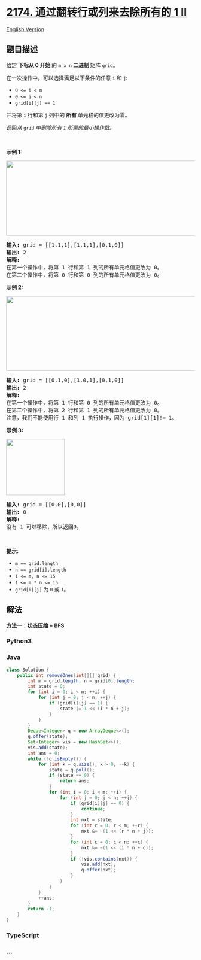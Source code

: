 # [2174. 通过翻转行或列来去除所有的 1 II](https://leetcode.cn/problems/remove-all-ones-with-row-and-column-flips-ii)

[English Version](/solution/2100-2199/2174.Remove%20All%20Ones%20With%20Row%20and%20Column%20Flips%20II/README_EN.md)

## 题目描述

<!-- 这里写题目描述 -->

<p>给定&nbsp;<strong>下标从 0 开始&nbsp;</strong>的 <code>m x n</code> <strong>二进制&nbsp;</strong>矩阵 <code>grid</code>。</p>

<p>在一次操作中，可以选择满足以下条件的任意 <code>i</code> 和 <code>j</code>:</p>

<ul>
	<li><code>0 &lt;= i &lt; m</code></li>
	<li><code>0 &lt;= j &lt; n</code></li>
	<li><code>grid[i][j] == 1</code></li>
</ul>

<p>并将第 <code>i</code> 行和第 <code>j</code> 列中的&nbsp;<strong>所有&nbsp;</strong>单元格的值更改为零。</p>

<p>返回<em>从&nbsp;</em><code>grid</code><em> 中删除所有 <code>1</code> 所需的最小操作数。</em></p>

<p>&nbsp;</p>

<p><strong class="example">示例 1:</strong></p>
<img src="https://fastly.jsdelivr.net/gh/doocs/leetcode@main/solution/2100-2199/2174.Remove%20All%20Ones%20With%20Row%20and%20Column%20Flips%20II/images/image-20220213162716-1.png" style="width: 709px; height: 200px;" />
<pre>
<strong>输入:</strong> grid = [[1,1,1],[1,1,1],[0,1,0]]
<strong>输出:</strong> 2
<strong>解释:</strong>
在第一个操作中，将第 1 行和第 1 列的所有单元格值更改为 0。
在第二个操作中，将第 0 行和第 0 列的所有单元格值更改为 0。
</pre>

<p><strong class="example">示例 2:</strong></p>
<img src="https://fastly.jsdelivr.net/gh/doocs/leetcode@main/solution/2100-2199/2174.Remove%20All%20Ones%20With%20Row%20and%20Column%20Flips%20II/images/image-20220213162737-2.png" style="width: 734px; height: 200px;" />
<pre>
<strong>输入:</strong> grid = [[0,1,0],[1,0,1],[0,1,0]]
<strong>输出:</strong> 2
<strong>解释:</strong>
在第一个操作中，将第 1 行和第 0 列的所有单元格值更改为 0。
在第二个操作中，将第 2 行和第 1 列的所有单元格值更改为 0。
注意，我们不能使用行 1 和列 1 执行操作，因为 grid[1][1]!= 1。
</pre>

<p><strong class="example">示例 3:</strong></p>
<img src="https://fastly.jsdelivr.net/gh/doocs/leetcode@main/solution/2100-2199/2174.Remove%20All%20Ones%20With%20Row%20and%20Column%20Flips%20II/images/image-20220213162752-3.png" style="width: 156px; height: 150px;" />
<pre>
<strong>输入:</strong> grid = [[0,0],[0,0]]
<strong>输出:</strong> 0
<strong>解释:</strong>
没有 1 可以移除，所以返回0。</pre>

<p>&nbsp;</p>

<p><strong>提示:</strong></p>

<ul>
	<li><code>m == grid.length</code></li>
	<li><code>n == grid[i].length</code></li>
	<li><code>1 &lt;= m, n &lt;= 15</code></li>
	<li><code>1 &lt;= m * n &lt;= 15</code></li>
	<li><code>grid[i][j]</code> 为&nbsp;<code>0</code>&nbsp;或&nbsp;<code>1</code>。</li>
</ul>

## 解法

<!-- 这里可写通用的实现逻辑 -->

**方法一：状态压缩 + BFS**

<!-- tabs:start -->

### **Python3**

<!-- 这里可写当前语言的特殊实现逻辑 -->



### **Java**

<!-- 这里可写当前语言的特殊实现逻辑 -->

```java
class Solution {
    public int removeOnes(int[][] grid) {
        int m = grid.length, n = grid[0].length;
        int state = 0;
        for (int i = 0; i < m; ++i) {
            for (int j = 0; j < n; ++j) {
                if (grid[i][j] == 1) {
                    state |= 1 << (i * n + j);
                }
            }
        }
        Deque<Integer> q = new ArrayDeque<>();
        q.offer(state);
        Set<Integer> vis = new HashSet<>();
        vis.add(state);
        int ans = 0;
        while (!q.isEmpty()) {
            for (int k = q.size(); k > 0; --k) {
                state = q.poll();
                if (state == 0) {
                    return ans;
                }
                for (int i = 0; i < m; ++i) {
                    for (int j = 0; j < n; ++j) {
                        if (grid[i][j] == 0) {
                            continue;
                        }
                        int nxt = state;
                        for (int r = 0; r < m; ++r) {
                            nxt &= ~(1 << (r * n + j));
                        }
                        for (int c = 0; c < n; ++c) {
                            nxt &= ~(1 << (i * n + c));
                        }
                        if (!vis.contains(nxt)) {
                            vis.add(nxt);
                            q.offer(nxt);
                        }
                    }
                }
            }
            ++ans;
        }
        return -1;
    }
}
```









### **TypeScript**



### **...**

```

```


